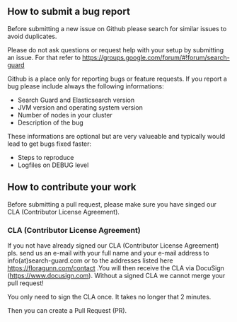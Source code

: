 ## How to submit a bug report

Before submitting a new issue on Github please search for
similar issues to avoid duplicates.

Please do not ask questions or request help with your setup by submitting an issue.
For that refer to https://groups.google.com/forum/#!forum/search-guard

Github is a place only for reporting bugs or feature requests.
If you report a bug please include always the following informations:

* Search Guard and Elasticsearch version
* JVM version and operating system version
* Number of nodes in your cluster
* Description of the bug

These informations are optional but are very valueable and
typically would lead to get bugs fixed faster:

* Steps to reproduce
* Logfiles on DEBUG level

## How to contribute your work

Before submitting a pull request, please make sure you have singed our CLA (Contributor License Agreement).

### CLA (Contributor License Agreement)

If you not have already signed our CLA (Contributor License Agreement)
pls. send us an e-mail with your full name and your e-mail address to info(at)search-guard.com
or to the addresses listed here https://floragunn.com/contact .You will then receive the CLA via
DocuSign (https://www.docusign.com). Without a signed CLA we cannot merge your pull request!

You only need to sign the CLA once. It takes no longer that 2 minutes.

Then you can create a Pull Request (PR).